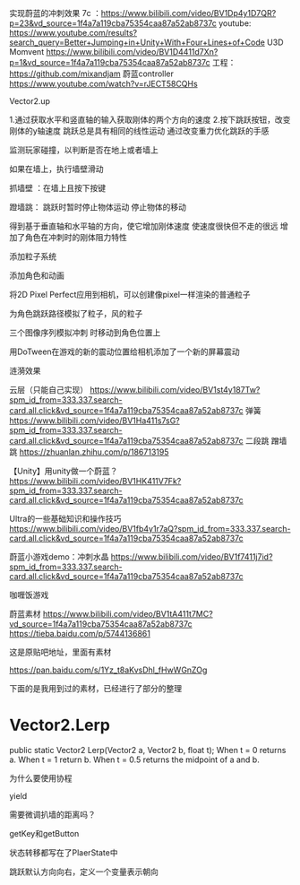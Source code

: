 实现蔚蓝的冲刺效果
7c ：https://www.bilibili.com/video/BV1Dp4y1D7QR?p=23&vd_source=1f4a7a119cba75354caa87a52ab8737c
youtube:
https://www.youtube.com/results?search_query=Better+Jumping+in+Unity+With+Four+Lines+of+Code
U3D Momvent
https://www.bilibili.com/video/BV1D4411d7Xn?p=1&vd_source=1f4a7a119cba75354caa87a52ab8737c
工程：https://github.com/mixandjam
蔚蓝controller
https://www.youtube.com/watch?v=rJECT58CQHs

Vector2.up

1.通过获取水平和竖直轴的输入获取刚体的两个方向的速度
2.按下跳跃按钮，改变刚体的y轴速度
跳跃总是具有相同的线性运动
通过改变重力优化跳跃的手感

监测玩家碰撞，以判断是否在地上或者墙上

如果在墙上，执行墙壁滑动

抓墙壁 ：在墙上且按下按键

蹬墙跳：
跳跃时暂时停止物体运动
停止物体的移动

得到基于垂直轴和水平轴的方向，使它增加刚体速度
使速度很快但不走的很远
增加了角色在冲刺时的刚体阻力特性

添加粒子系统

添加角色和动画

将2D Pixel Perfect应用到相机，可以创建像pixel一样渲染的普通粒子

为角色跳跃路径模拟了粒子，风的粒子

三个图像序列模拟冲刺 时移动到角色位置上

用DoTween在游戏的新的震动位置给相机添加了一个新的屏幕震动

涟漪效果

云层（只能自己实现） https://www.bilibili.com/video/BV1st4y187Tw?spm_id_from=333.337.search-card.all.click&vd_source=1f4a7a119cba75354caa87a52ab8737c
弹簧  https://www.bilibili.com/video/BV1Ha411s7sG?spm_id_from=333.337.search-card.all.click&vd_source=1f4a7a119cba75354caa87a52ab8737c
二段跳 
蹭墙跳 https://zhuanlan.zhihu.com/p/186713195

【Unity】用unity做一个蔚蓝？
https://www.bilibili.com/video/BV1HK411V7Fk?spm_id_from=333.337.search-card.all.click&vd_source=1f4a7a119cba75354caa87a52ab8737c

Ultra的一些基础知识和操作技巧
https://www.bilibili.com/video/BV1fb4y1r7aQ?spm_id_from=333.337.search-card.all.click&vd_source=1f4a7a119cba75354caa87a52ab8737c


蔚蓝小游戏demo：冲刺水晶
https://www.bilibili.com/video/BV1f7411j7id?spm_id_from=333.337.search-card.all.click&vd_source=1f4a7a119cba75354caa87a52ab8737c

咖喱饭游戏

蔚蓝素材
https://www.bilibili.com/video/BV1tA411t7MC?vd_source=1f4a7a119cba75354caa87a52ab8737c
https://tieba.baidu.com/p/5744136861

这是原贴吧地址，里面有素材

https://pan.baidu.com/s/1Yz_t8aKvsDhl_fHwWGnZOg

下面的是我用到过的素材，已经进行了部分的整理

# Vector2.Lerp
public static Vector2 Lerp(Vector2 a, Vector2 b, float t);
When t = 0 returns a.
When t = 1 return b.
When t = 0.5 returns the midpoint of a and b.

为什么要使用协程

yield

需要微调扒墙的距离吗？

getKey和getButton

状态转移都写在了PlaerState中

跳跃默认方向向右，定义一个变量表示朝向
